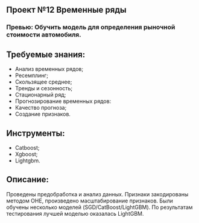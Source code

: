 ## Проект №12 Временные ряды
### Превью: Обучить модель для определения рыночной стоимости автомобиля.

## Требуемые знания:
- Анализ временных рядов;
- Ресемплинг;
- Скользящее среднее;
- Тренды и сезонность;
- Стационарный ряд;
- Прогнозирование временных рядов:
- Качество прогноза;
- Создание признаков.

## Инструменты:
- Catboost;
- Xgboost;
- Lightgbm.

## Описание:
Проведены предобработка и анализ данных. Признаки закодированы методом OHE, произведено масштабирование признаков. Были обучены несколько моделей (SGD/CatBoost/LightGBM). По результатам тестирования лучшей моделью оказалась LightGBM.
